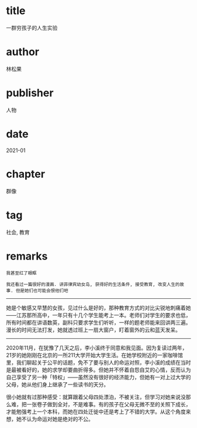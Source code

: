 # title
一群穷孩子的人生实验

# author
林松果

# publisher
人物

# date
2021-01

# chapter
群像

# tag
社会, 教育

# remarks
`我甚至红了眼眶`

`我还看过一篇很好的漫画. 讲菲律宾幼女岛, 获得好的生活条件, 接受教育, 改变人生的故事. 但是她们也可能会恨他们吧`

---

她是个敏感又早慧的女孩，见过什么是好的，那种教育方式的对比尖锐地刺痛着她——江苏那所高中，一年只有十几个学生能考上一本。老师们对学生的要求也低，所有时间都在讲语数英，副科只要求学生们听听，一样的题老师能来回讲两三遍。漫长的时间无法打发，她就透过班上一扇大窗户，盯着窗外的云和蓝天发呆。

---

2020年11月，在犹豫了几天之后，李小溪终于同意和我见面。因为复读过两年，21岁的她刚刚在北京的一所211大学开始大学生活。在她学校附近的一家咖啡馆里，我们聊起关于公平的话题，免不了要与别人的命运对照，李小溪的成绩在当时是最被看好的，她的求学却要曲折得多。但她并不怀着自怨自艾的心情，反而认为自己享受了另一种「特权」——虽然没有很好的经济能力，但她有一对上过大学的父母，她从他们身上继承了一些读书的天分。

很小她就有过那种感受：就算跟着父母四处漂泊，不被关注，但学习对她来说没那么难，把一张卷子做到全对，不是难事。有的孩子在父母无微不至的关照下成长，才能勉强考上一个本科，而她在四处迁徙中还是考上了不错的大学。从这个角度来想，她不认为命运对她是绝对的不公。
